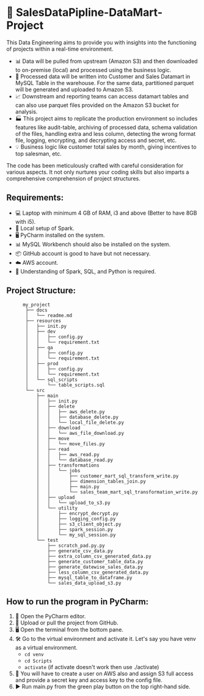 # 🚀 SalesDataPipline-DataMart-Project

This Data Engineering aims to provide you with insights into the functioning of projects within a real-time environment.

- 📊 Data will be pulled from upstream (Amazon S3) and then downloaded to on-premise (local) and processed using the business logic.
- 💼 Processed data will be written into Customer and Sales Datamart in MySQL Table in the warehouse. For the same data, partitioned parquet will be generated and uploaded to Amazon S3.
- 📈 Downstream and reporting teams can access datamart tables and can also use parquet files provided on the Amazon S3 bucket for analysis.
- 🏭 This project aims to replicate the production environment so includes features like audit-table, archiving of processed data, schema validation of the files, handling extra and less column, detecting the wrong format file, logging, encrypting, and decrypting access and secret, etc.
- 💡 Business logic like customer total sales by month, giving incentives to top salesman, etc.

The code has been meticulously crafted with careful consideration for various aspects. It not only nurtures your coding skills but also imparts a comprehensive comprehension of project structures.

## Requirements:

- 💻 Laptop with minimum 4 GB of RAM, i3 and above (Better to have 8GB with i5).
- 🌟 Local setup of Spark.
- 🖥️ PyCharm installed on the system.
- 📊 MySQL Workbench should also be installed on the system.
- 📦 GitHub account is good to have but not necessary.
- ☁️ AWS account.
- 🧠 Understanding of Spark, SQL, and Python is required.


## Project Structure:
          my_project
           ├── docs
           │   └── readme.md
           ├── resources
           │   ├── init.py
           │   ├── dev
           │   │   ├── config.py
           │   │   └── requirement.txt
           │   ├── qa
           │   │   ├── config.py
           │   │   └── requirement.txt
           │   ├── prod
           │   │   ├── config.py
           │   │   └── requirement.txt
           │   └── sql_scripts
           │       └── table_scripts.sql
           └── src
               ├── main
               │   ├── init.py
               │   ├── delete
               │   │   ├── aws_delete.py
               │   │   ├── database_delete.py
               │   │   └── local_file_delete.py
               │   ├── download
               │   │   └── aws_file_download.py
               │   ├── move
               │   │   └── move_files.py
               │   ├── read
               │   │   ├── aws_read.py
               │   │   └── database_read.py
               │   ├── transformations
               │   │   └── jobs
               │   │       ├── customer_mart_sql_transform_write.py
               │   │       ├── dimension_tables_join.py
               │   │       ├── main.py
               │   │       └── sales_team_mart_sql_transformation_write.py
               │   ├── upload
               │   │   └── upload_to_s3.py
               │   └── utility
               │       ├── encrypt_decrypt.py
               │       ├── logging_config.py
               │       ├── s3_client_object.py
               │       ├── spark_session.py
               │       └── my_sql_session.py
               └── test
                   ├── scratch_pad.py.py
                   ├── generate_csv_data.py
                   ├── extra_column_csv_generated_data.py
                   ├── generate_customer_table_data.py
                   ├── generate_datewise_sales_data.py
                   ├── less_column_csv_generated_data.py
                   ├── mysql_table_to_dataframe.py
                   └── sales_data_upload_s3.py


## How to run the program in PyCharm:

1. 🚀 Open the PyCharm editor.
2. 📂 Upload or pull the project from GitHub.
3. 🖥️ Open the terminal from the bottom pane.
4. 🛠️ Go to the virtual environment and activate it. Let's say you have venv as a virtual environment.
    - `cd venv`
    - `cd Scripts`
    - `activate` (if activate doesn't work then use ./activate)
5. 🔑 You will have to create a user on AWS also and assign S3 full access and provide a secret key and access key to the config file.
6. ▶️ Run main.py from the green play button on the top right-hand side.


